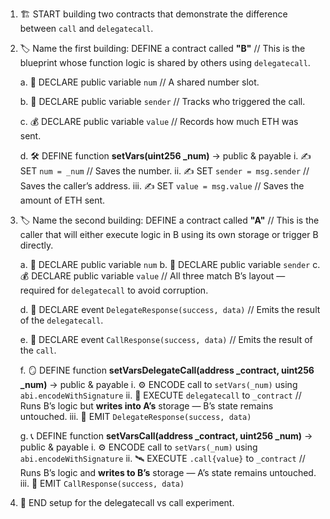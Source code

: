 1. 🏗️ START building two contracts that demonstrate the difference between `call` and `delegatecall`.

2. 🏷️ Name the first building:
   DEFINE a contract called **"B"**
   // This is the blueprint whose function logic is shared by others using `delegatecall`.

   a. 🧮 DECLARE public variable `num`
   // A shared number slot.

   b. 🧾 DECLARE public variable `sender`
   // Tracks who triggered the call.

   c. 💰 DECLARE public variable `value`
   // Records how much ETH was sent.

   d. 🛠️ DEFINE function **setVars(uint256 \_num)** → public & payable
   i. ✍️ SET `num = _num`
   // Saves the number.
   ii. ✍️ SET `sender = msg.sender`
   // Saves the caller’s address.
   iii. ✍️ SET `value = msg.value`
   // Saves the amount of ETH sent.

3. 🏷️ Name the second building:
   DEFINE a contract called **"A"**
   // This is the caller that will either execute logic in B using its own storage or trigger B directly.

   a. 🧮 DECLARE public variable `num`
   b. 🧾 DECLARE public variable `sender`
   c. 💰 DECLARE public variable `value`
   // All three match B’s layout — required for `delegatecall` to avoid corruption.

   d. 📣 DECLARE event `DelegateResponse(success, data)`
   // Emits the result of the `delegatecall`.

   e. 📣 DECLARE event `CallResponse(success, data)`
   // Emits the result of the `call`.

   f. 🪞 DEFINE function **setVarsDelegateCall(address \_contract, uint256 \_num)** → public & payable
   i. ⚙️ ENCODE call to `setVars(_num)` using `abi.encodeWithSignature`
   ii. 🔁 EXECUTE `delegatecall` to `_contract`
   // Runs B’s logic but **writes into A’s** storage — B’s state remains untouched.
   iii. 📢 EMIT `DelegateResponse(success, data)`

   g. 📞 DEFINE function **setVarsCall(address \_contract, uint256 \_num)** → public & payable
   i. ⚙️ ENCODE call to `setVars(_num)` using `abi.encodeWithSignature`
   ii. 🛰️ EXECUTE `.call{value}` to `_contract`
   // Runs B’s logic and **writes to B’s** storage — A’s state remains untouched.
   iii. 📢 EMIT `CallResponse(success, data)`

4. 🏁 END setup for the delegatecall vs call experiment.
